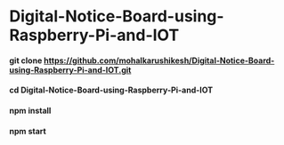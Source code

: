 # Digital-Notice-Board-using-Raspberry-Pi-and-IOT




#### git clone https://github.com/mohalkarushikesh/Digital-Notice-Board-using-Raspberry-Pi-and-IOT.git

#### cd Digital-Notice-Board-using-Raspberry-Pi-and-IOT

#### npm install 

#### npm start 

